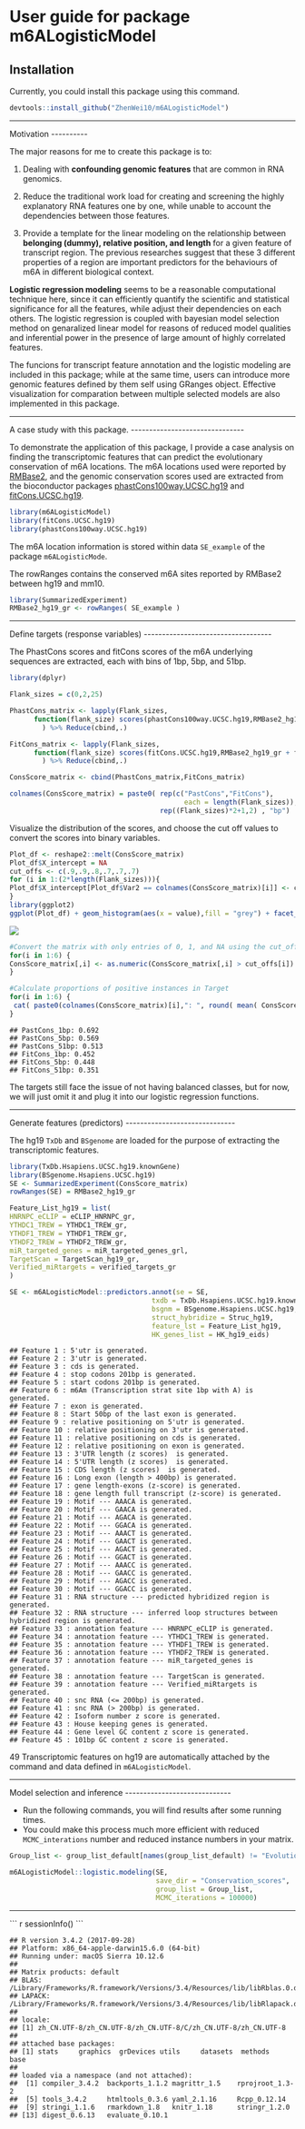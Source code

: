 User guide for package m6ALogisticModel
================

Installation
------------

Currently, you could install this package using this command.

``` r
devtools::install_github("ZhenWei10/m6ALogisticModel")
```

<hr/>
Motivation
----------

The major reasons for me to create this package is to:

1.  Dealing with **confounding genomic features** that are common in RNA genomics.

2.  Reduce the traditional work load for creating and screening the highly explanatory RNA features one by one, while unable to account the dependencies between those features.

3.  Provide a template for the linear modeling on the relationship between **belonging (dummy), relative position, and length** for a given feature of transcript region. The previous researches suggest that these 3 different properties of a region are important predictors for the behaviours of m6A in different biological context.

**Logistic regression modeling** seems to be a reasonable computational technique here, since it can efficiently quantify the scientific and statistical significance for all the features, while adjust their dependencies on each others. The logistic regression is coupled with bayesian model selection method on genaralized linear model for reasons of reduced model qualities and inferential power in the presence of large amount of highly correlated features.

The funcions for transcript feature annotation and the logistic modeling are included in this package; while at the same time, users can introduce more genomic features defined by them self using GRanges object. Effective visualization for comparation between multiple selected models are also implemented in this package.

<hr/>
A case study with this package.
-------------------------------

To demonstrate the application of this package, I provide a case analysis on finding the transcriptomic features that can predict the evolutionary conservation of m6A locations. The m6A locations used were reported by [RMBase2](http://rna.sysu.edu.cn/rmbase/), and the genomic conservation scores used are extracted from the bioconductor packages [phastCons100way.UCSC.hg19](http://www.bioconductor.org/packages/release/data/annotation/html/phastCons100way.UCSC.hg19.html) and [fitCons.UCSC.hg19](http://www.bioconductor.org/packages/release/data/annotation/html/fitCons.UCSC.hg19.html).

``` r
library(m6ALogisticModel)
library(fitCons.UCSC.hg19)
library(phastCons100way.UCSC.hg19)
```

The m6A location information is stored within data `SE_example` of the package `m6ALogisticMode`.

The rowRanges contains the conserved m6A sites reported by RMBase2 between hg19 and mm10.

``` r
library(SummarizedExperiment)
RMBase2_hg19_gr <- rowRanges( SE_example )
```

<hr/>
Define targets (response variables)
-----------------------------------

The PhastCons scores and fitCons scores of the m6A underlying sequences are extracted, each with bins of 1bp, 5bp, and 51bp.

``` r
library(dplyr)

Flank_sizes = c(0,2,25)

PhastCons_matrix <- lapply(Flank_sizes, 
      function(flank_size) scores(phastCons100way.UCSC.hg19,RMBase2_hg19_gr + flank_size)$scores
        ) %>% Reduce(cbind,.)

FitCons_matrix <- lapply(Flank_sizes, 
      function(flank_size) scores(fitCons.UCSC.hg19,RMBase2_hg19_gr + flank_size)$scores
        ) %>% Reduce(cbind,.)

ConsScore_matrix <- cbind(PhastCons_matrix,FitCons_matrix)

colnames(ConsScore_matrix) = paste0( rep(c("PastCons","FitCons"),
                                           each = length(Flank_sizes)),"_",
                                     rep((Flank_sizes)*2+1,2) , "bp")
```

Visualize the distribution of the scores, and choose the cut off values to convert the scores into binary variables.

``` r
Plot_df <- reshape2::melt(ConsScore_matrix)
Plot_df$X_intercept = NA
cut_offs <- c(.9,.9,.8,.7,.7,.7)
for (i in 1:(2*length(Flank_sizes))){
Plot_df$X_intercept[Plot_df$Var2 == colnames(ConsScore_matrix)[i]] <- cut_offs[i]
}
library(ggplot2)
ggplot(Plot_df) + geom_histogram(aes(x = value),fill = "grey") + facet_wrap(~Var2, nrow = 2, scales = "free_y") + theme_classic() + geom_vline(aes(xintercept = X_intercept),colour = "blue")
```

<img src="README_files/figure-markdown_github/unnamed-chunk-5-1.png" style="display: block; margin: auto;" />

``` r
#Convert the matrix with only entries of 0, 1, and NA using the cut_off defined above
for(i in 1:6) {
ConsScore_matrix[,i] <- as.numeric(ConsScore_matrix[,i] > cut_offs[i])
}

#Calculate proportions of positive instances in Target
for(i in 1:6) {
 cat( paste0(colnames(ConsScore_matrix)[i],": ", round( mean( ConsScore_matrix[,i],na.rm = T) ,3) , "\n"))
}
```

    ## PastCons_1bp: 0.692
    ## PastCons_5bp: 0.569
    ## PastCons_51bp: 0.513
    ## FitCons_1bp: 0.452
    ## FitCons_5bp: 0.448
    ## FitCons_51bp: 0.351

The targets still face the issue of not having balanced classes, but for now, we will just omit it and plug it into our logistic regression functions.

<hr/>
Generate features (predictors)
------------------------------

The hg19 `TxDb` and `BSgenome` are loaded for the purpose of extracting the transcriptomic features.

``` r
library(TxDb.Hsapiens.UCSC.hg19.knownGene)
library(BSgenome.Hsapiens.UCSC.hg19)
SE <- SummarizedExperiment(ConsScore_matrix)
rowRanges(SE) = RMBase2_hg19_gr

Feature_List_hg19 = list(
HNRNPC_eCLIP = eCLIP_HNRNPC_gr,
YTHDC1_TREW = YTHDC1_TREW_gr,
YTHDF1_TREW = YTHDF1_TREW_gr,
YTHDF2_TREW = YTHDF2_TREW_gr,
miR_targeted_genes = miR_targeted_genes_grl,
TargetScan = TargetScan_hg19_gr,
Verified_miRtargets = verified_targets_gr
)

SE <- m6ALogisticModel::predictors.annot(se = SE,
                                   txdb = TxDb.Hsapiens.UCSC.hg19.knownGene,
                                   bsgnm = BSgenome.Hsapiens.UCSC.hg19,
                                   struct_hybridize = Struc_hg19,
                                   feature_lst = Feature_List_hg19,
                                   HK_genes_list = HK_hg19_eids)
```

    ## Feature 1 : 5'utr is generated.
    ## Feature 2 : 3'utr is generated.
    ## Feature 3 : cds is generated.
    ## Feature 4 : stop codons 201bp is generated.
    ## Feature 5 : start codons 201bp is generated.
    ## Feature 6 : m6Am (Transcription strat site 1bp with A) is generated.
    ## Feature 7 : exon is generated.
    ## Feature 8 : Start 50bp of the last exon is generated.
    ## Feature 9 : relative positioning on 5'utr is generated.
    ## Feature 10 : relative positioning on 3'utr is generated.
    ## Feature 11 : relative positioning on cds is generated.
    ## Feature 12 : relative positioning on exon is generated.
    ## Feature 13 : 3'UTR length (z scores)  is generated.
    ## Feature 14 : 5'UTR length (z scores)  is generated.
    ## Feature 15 : CDS length (z scores)  is generated.
    ## Feature 16 : Long exon (length > 400bp) is generated.
    ## Feature 17 : gene length-exons (z-score) is generated.
    ## Feature 18 : gene length full transcript (z-score) is generated.
    ## Feature 19 : Motif --- AAACA is generated.
    ## Feature 20 : Motif --- GAACA is generated.
    ## Feature 21 : Motif --- AGACA is generated.
    ## Feature 22 : Motif --- GGACA is generated.
    ## Feature 23 : Motif --- AAACT is generated.
    ## Feature 24 : Motif --- GAACT is generated.
    ## Feature 25 : Motif --- AGACT is generated.
    ## Feature 26 : Motif --- GGACT is generated.
    ## Feature 27 : Motif --- AAACC is generated.
    ## Feature 28 : Motif --- GAACC is generated.
    ## Feature 29 : Motif --- AGACC is generated.
    ## Feature 30 : Motif --- GGACC is generated.
    ## Feature 31 : RNA structure --- predicted hybridized region is generated.
    ## Feature 32 : RNA structure --- inferred loop structures between hybridized region is generated.
    ## Feature 33 : annotation feature --- HNRNPC_eCLIP is generated.
    ## Feature 34 : annotation feature --- YTHDC1_TREW is generated.
    ## Feature 35 : annotation feature --- YTHDF1_TREW is generated.
    ## Feature 36 : annotation feature --- YTHDF2_TREW is generated.
    ## Feature 37 : annotation feature --- miR_targeted_genes is generated.
    ## Feature 38 : annotation feature --- TargetScan is generated.
    ## Feature 39 : annotation feature --- Verified_miRtargets is generated.
    ## Feature 40 : snc RNA (<= 200bp) is generated.
    ## Feature 41 : snc RNA (> 200bp) is generated.
    ## Feature 42 : Isoform number z score is generated.
    ## Feature 43 : House keeping genes is generated.
    ## Feature 44 : Gene level GC content z score is generated.
    ## Feature 45 : 101bp GC content z score is generated.

49 Transcriptomic features on hg19 are automatically attached by the command and data defined in `m6ALogisticModel`.

<hr/>
Model selection and inference
-----------------------------

-   Run the following commands, you will find results after some running times.
-   You could make this process much more efficient with reduced `MCMC_interations` number and reduced instance numbers in your matrix.

``` r
Group_list <- group_list_default[names(group_list_default) != "Evolution"]

m6ALogisticModel::logistic.modeling(SE,
                                    save_dir = "Conservation_scores",
                                    group_list = Group_list,
                                    MCMC_iterations = 100000)
```

<hr/>
``` r
sessionInfo()
```

    ## R version 3.4.2 (2017-09-28)
    ## Platform: x86_64-apple-darwin15.6.0 (64-bit)
    ## Running under: macOS Sierra 10.12.6
    ## 
    ## Matrix products: default
    ## BLAS: /Library/Frameworks/R.framework/Versions/3.4/Resources/lib/libRblas.0.dylib
    ## LAPACK: /Library/Frameworks/R.framework/Versions/3.4/Resources/lib/libRlapack.dylib
    ## 
    ## locale:
    ## [1] zh_CN.UTF-8/zh_CN.UTF-8/zh_CN.UTF-8/C/zh_CN.UTF-8/zh_CN.UTF-8
    ## 
    ## attached base packages:
    ## [1] stats     graphics  grDevices utils     datasets  methods   base     
    ## 
    ## loaded via a namespace (and not attached):
    ##  [1] compiler_3.4.2  backports_1.1.2 magrittr_1.5    rprojroot_1.3-2
    ##  [5] tools_3.4.2     htmltools_0.3.6 yaml_2.1.16     Rcpp_0.12.14   
    ##  [9] stringi_1.1.6   rmarkdown_1.8   knitr_1.18      stringr_1.2.0  
    ## [13] digest_0.6.13   evaluate_0.10.1
